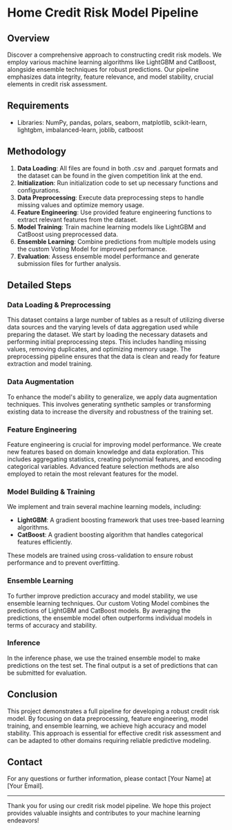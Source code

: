 # Home Credit Risk Model Pipeline

## Overview 
Discover a comprehensive approach to constructing credit risk models. We employ various machine learning algorithms like LightGBM and CatBoost, alongside ensemble techniques for robust predictions. Our pipeline emphasizes data integrity, feature relevance, and model stability, crucial elements in credit risk assessment. 

## Requirements

- Libraries: NumPy, pandas, polars, seaborn, matplotlib, scikit-learn, lightgbm, imbalanced-learn, joblib, catboost

## Methodology

1. **Data Loading**: All files are found in both .csv and .parquet formats and the dataset can be found in the given competition link at the end.
2. **Initialization**: Run initialization code to set up necessary functions and configurations.
3. **Data Preprocessing**: Execute data preprocessing steps to handle missing values and optimize memory usage.
4. **Feature Engineering**: Use provided feature engineering functions to extract relevant features from the dataset.
5. **Model Training**: Train machine learning models like LightGBM and CatBoost using preprocessed data.
6. **Ensemble Learning**: Combine predictions from multiple models using the custom Voting Model for improved performance.
7. **Evaluation**: Assess ensemble model performance and generate submission files for further analysis.

## Detailed Steps

### Data Loading & Preprocessing
This dataset contains a large number of tables as a result of utilizing diverse data sources and the varying levels of data aggregation used while preparing the dataset. We start by loading the necessary datasets and performing initial preprocessing steps. This includes handling missing values, removing duplicates, and optimizing memory usage. The preprocessing pipeline ensures that the data is clean and ready for feature extraction and model training.

### Data Augmentation
To enhance the model's ability to generalize, we apply data augmentation techniques. This involves generating synthetic samples or transforming existing data to increase the diversity and robustness of the training set.

### Feature Engineering
Feature engineering is crucial for improving model performance. We create new features based on domain knowledge and data exploration. This includes aggregating statistics, creating polynomial features, and encoding categorical variables. Advanced feature selection methods are also employed to retain the most relevant features for the model.

### Model Building & Training
We implement and train several machine learning models, including:
- **LightGBM**: A gradient boosting framework that uses tree-based learning algorithms.
- **CatBoost**: A gradient boosting algorithm that handles categorical features efficiently.

These models are trained using cross-validation to ensure robust performance and to prevent overfitting.

### Ensemble Learning
To further improve prediction accuracy and model stability, we use ensemble learning techniques. Our custom Voting Model combines the predictions of LightGBM and CatBoost models. By averaging the predictions, the ensemble model often outperforms individual models in terms of accuracy and stability.

### Inference
In the inference phase, we use the trained ensemble model to make predictions on the test set. The final output is a set of predictions that can be submitted for evaluation.

## Conclusion
This project demonstrates a full pipeline for developing a robust credit risk model. By focusing on data preprocessing, feature engineering, model training, and ensemble learning, we achieve high accuracy and model stability. This approach is essential for effective credit risk assessment and can be adapted to other domains requiring reliable predictive modeling.

## Contact
For any questions or further information, please contact [Your Name] at [Your Email].

---

Thank you for using our credit risk model pipeline. We hope this project provides valuable insights and contributes to your machine learning endeavors!
